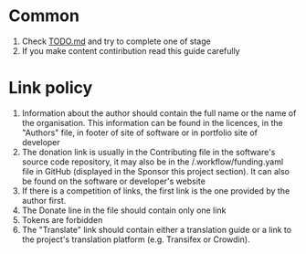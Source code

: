 # Common

1. Check [TODO.md](/TODO.md) and try to complete one of stage
2. If you make content contiribution read this guide carefully

# Link policy

1. Information about the author should contain the full name or the name of the organisation. This information can be found in the licences, in the "Authors" file, in footer of site of software or in portfolio site of developer
2. The donation link is usually in the Contributing file in the software's source code repository, it may also be in the /.workflow/funding.yaml file in GitHub (displayed in the Sponsor this project section). It can also be found on the software or developer's website
3. If there is a competition of links, the first link is the one provided by the author first.
4. The Donate line in the file should contain only one link
5. Tokens are forbidden
6. The "Translate" link should contain either a translation guide or a link to the project's translation platform (e.g. Transifex or Crowdin).